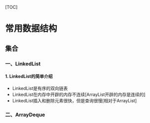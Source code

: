 [TOC]

# 常用数据结构



## 集合

### 一、LinkedList

#### 1. LinkedList的简单介绍

- LinkedList是有序的双向链表
- LinkedList在内存中开辟的内存不连续[ArrayList开辟的内存是连续的]
- LinkedList插入和删除元素很快，但是查询很慢[相对于ArrayList]







### 二、ArrayDeque
